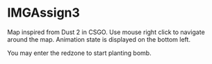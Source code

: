 # IMGAssign3
Map inspired from Dust 2 in CSGO. Use mouse right click to navigate around the map. Animation state is displayed on the bottom left. 

You may enter the redzone to start planting bomb.
